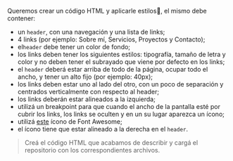 Queremos crear un código HTML y aplicarle estilos:star_struck:, el mismo debe contener:

- un `header`, con una navegación y una lista de links;
- 4 links (por ejemplo: Sobre mí, Servicios, Proyectos y Contacto);
- el`header` debe tener un color de fondo;
- los links deben tener los siguientes estilos: tipografía, tamaño de letra y color y no deben tener el subrayado que viene por defecto en los links;
- el `header` deberá estar arriba de todo de la página, ocupar todo el ancho, y tener un alto fijo (por ejemplo: 40px);
- los links deben estar uno al lado del otro, con un poco de separación y centrados verticalmente con respecto al header;
- los links deberán estar alineados a la izquierda;
- utilizá un breakpoint para que cuando el ancho de la pantalla esté por cubrir los links, los links se oculten y en un su lugar aparezca un ícono;
- utilizá [este](https://fontawesome.com/icons/bars?style=solid) ícono de Font Awesome;
- el ícono tiene que estar alineado a la derecha en el `header`.

> Creá el código HTML que acabamos de describir y cargá el repositorio con los correspondientes archivos.